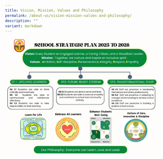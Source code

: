 ```yaml
---
title: Vision, Mission, Values and Philosophy
permalink: /about-us/vision-mission-values-and-philosophy/
description: ""
variant: markdown
---
```

![](/images/Strategic_Thrust.jpg)
